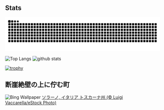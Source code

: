 ## Stats
<picture>
  <source media="(prefers-color-scheme: dark)" srcset="https://raw.githubusercontent.com/ba230t/ba230t/output/github-contribution-grid-snake-dark.svg">
  <source media="(prefers-color-scheme: light)" srcset="https://raw.githubusercontent.com/ba230t/ba230t/output/github-contribution-grid-snake.svg">
  <img alt="github contribution grid snake animation" src="https://raw.githubusercontent.com/ba230t/ba230t/output/github-contribution-grid-snake.svg">
</picture>

<p align="left">
  <img alt="Top Langs" height="150px" src="https://github-readme-stats.vercel.app/api/top-langs/?username=ba230t&layout=compact&theme=transparent" />
  <img alt="github stats" height="150px" src="https://github-readme-stats.vercel.app/api?username=ba230t&theme=transparent" />
</p>

[![trophy](https://github-profile-trophy.vercel.app/?username=ba230t&theme=transparent&column=7)](https://github.com/ryo-ma/github-profile-trophy)


<!-- Bing Wallpaper Start -->
## 断崖絶壁の上に佇む町
![Bing Wallpaper](https://www.bing.com/th?id=OHR.SoranoItaly_JA-JP6459075522_1920x1080.jpg&rf=LaDigue_1920x1080.jpg&pid=hp)
[ソラーノ, イタリア トスカーナ州 (© Luigi Vaccarella/eStock Photo)](https://www.bing.com/search?q=%E3%82%BD%E3%83%A9%E3%83%BC%E3%83%8E+%E3%82%A4%E3%82%BF%E3%83%AA%E3%82%A2&form=hpcapt&filters=HpDate%3a%2220241009_1500%22)
<!-- Bing Wallpaper End -->
